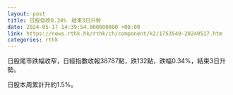 ```yaml
---
layout: post
title: 日股低收0.34%　結束3日升勢
date: 2024-05-17 14:39:54.000000000 +08:00
link: https://news.rthk.hk/rthk/ch/component/k2/1753549-20240517.htm
categories: rthk
---
```


日股尾市跌幅收窄，日經指數收報38787點，跌132點，跌幅0.34%，結束3日升勢。

日股本周累計升約1.5%。
